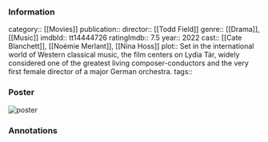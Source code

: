 ### Information
category:: [[Movies]]
publication:: 
director:: [[Todd Field]]
genre:: [[Drama]], [[Music]]
imdbId:: tt14444726
ratingImdb:: 7.5
year:: 2022
cast:: [[Cate Blanchett]], [[Noémie Merlant]], [[Nina Hoss]]
plot:: Set in the international world of Western classical music, the film centers on Lydia Tár, widely considered one of the greatest living composer-conductors and the very first female director of a major German orchestra.
tags::


### Poster
![poster](https://m.media-amazon.com/images/M/MV5BM2I0ZDcyYzItMGEyNi00YWVhLTlmNTQtOWVlYjE1ZGVhNWM0XkEyXkFqcGdeQXVyMTkxNjUyNQ@@._V1_SX300.jpg)


### Annotations
